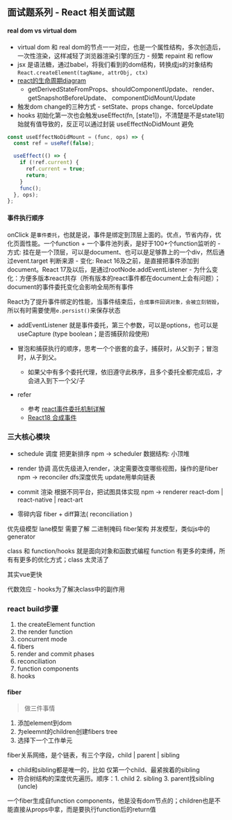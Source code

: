 ## 面试题系列 - React 相关面试题


#### real dom vs virtual dom
- virtual dom 和 real dom的节点一一对应，也是一个属性结构，多次创造后，一次性渲染，这样减轻了浏览器渲染引擎的压力 - 频繁 repaint 和 reflow
- jsx 是语法糖，通过babel，将我们看到的dom结构，转换成js的对象结构 `React.createElement(tagName, attrObj, ctx)`
- [react的生命周期diagram](https://projects.wojtekmaj.pl/react-lifecycle-methods-diagram/)
  - getDerivedStateFromProps、shouldComponentUpdate、 render、 getSnapshotBeforeUpdate、 componentDidMount/Update
- 触发dom change的三种方式 - setState、props change、forceUpdate
- hooks 初始化第一次也会触发useEffect(fn, [state1])，不清楚是不是state1初始就有值导致的，反正可以通过封装 useEffectNoDidMount 避免

```js
const useEffectNoDidMount = (func, ops) => {
  const ref = useRef(false);

  useEffect(() => {
    if (!ref.current) {
      ref.current = true;
      return;
    }
    func();
  }, ops);
};
```

#### 事件执行顺序
onClick 是`事件委托`，也就是说，事件是绑定到顶层上面的。优点，节省内存，优化页面性能。一个function + 一个事件池列表，是好于100+个function监听的
    - 方式: 挂在是一个顶层，可以是document、也可以是足够靠上的一个div，然后通过event.target 判断来源
    - 变化: React 16及之前，是直接把事件添加到document。React 17及以后，是通过rootNode.addEventListener
    - 为什么变化：方便多版本react共存（所有版本的react事件都在document上会有问题）；document的事件委托变化会影响全局所有事件

React为了提升事件绑定的性能，当事件结束后，`合成事件回调对象，会被立刻销毁`，所以有时需要使用`e.persist()`来保存状态

- addEventListener 就是事件委托，第三个参数，可以是options，也可以是useCapture (type boolean；是否捕获阶段使用)
- 冒泡和捕获执行的顺序，思考一个个嵌套的盒子，捕获时，从父到子；冒泡时，从子到父。
  - 如果父中有多个委托代理，依旧遵守此秩序，且多个委托全都完成后，才会进入到下一个父/子

- refer
  - 参考 [react事件委托机制详解](https://juejin.cn/post/6927981303313006599)
  - [React18 合成事件](https://juejin.cn/post/7183952097161773093?searchId=2023121312122986BC65F7D47F0C8FDB81)




### 三大核心模块
- schedule 调度 把更新排序  npm -> scheduler  数据结构: 小顶堆
- render 协调 高优先级进入render，决定需要改变哪些视图，操作的是fiber  npm -> reconciler  dfs深度优先 update用单向链表
- commit 渲染  根据不同平台，把试图具体实现 npm -> renderer   react-dom | react-native | react-art

- 零碎内容
fiber + diff算法( reconciliation )

优先级模型 lane模型  需要了解 二进制掩码
fiber架构 并发模型，类似js中的generator

class 和 function/hooks 就是面向对象和函数式编程
function 有更多的束缚，所有有更多的优化方式；class 太灵活了

其实vue更快

代数效应 - hooks为了解决class中的副作用


### react build步骤
1. the createElement function
2. the render function
3. concurrent mode
4. fibers
5. render and commit phases
6. reconciliation
7. function components
8. hooks

#### fiber
> 做三件事情
1. 添加element到dom
2. 为eleemnt的children创建fibers tree
3. 选择下一个工作单元

fiber关系网络，是个链表，有三个字段，child | parent | sibling
- child和sibling都是唯一的，比如 仅第一个child、最紧挨着的sibling
- 符合树结构的深度优先遍历。顺序：1. child 2. sibling 3. parent找sibling (uncle)


一个fiber生成自function components，他是没有dom节点的；children也是不能直接从props中拿，而是要执行function后的return值